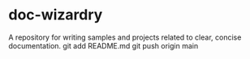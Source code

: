 # doc-wizardry
A repository for writing samples and projects related to clear, concise documentation.
git add README.md
git push origin main
